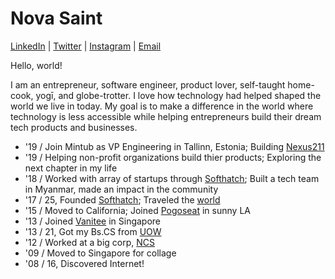 # Nova Saint

[LinkedIn](https://www.linkedin.com/in/novasaint) | [Twitter](https://www.twitter.com/_novasaint_) | [Instagram](https://www.instagram.com/novasaint/) | [Email](mailto:nova@softhatch.com)

Hello, world!

I am an entrepreneur, software engineer, product lover, self-taught home-cook, yogī, and globe-trotter. I love how technology had helped shaped the world we live in today. My goal is to make a difference in the world where technology is less accessible while helping entrepreneurs build their dream tech products and businesses.

- '19 / Join Mintub as VP Engineering in Tallinn, Estonia; Building [Nexus211](https://www.nexus211.com)
- '19 / Helping non-profit organizations build thier products; Exploring the next chapter in my life
- '18 / Worked with array of startups through [Softhatch](https://www.softhatch.com); Built a tech team in Myanmar, made an impact in the community
- '17 / 25, Founded [Softhatch](https://www.softhath.com); Traveled the [world](https://www.instagram.com/novasaint/)
- '15 / Moved to California; Joined [Pogoseat](https://www.pogoseat.com) in sunny LA
- '13 / Joined [Vanitee](https://www.vanitee.com/) in Singapore
- '13 / 21, Got my Bs.CS from [UOW](https://www.uow.edu.au/)
- '12 / Worked at a big corp, [NCS](https://www.ncs.com.sg)
- '09 / Moved to Singapore for collage
- '08 / 16, Discovered Internet!
